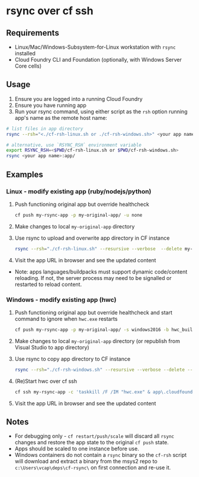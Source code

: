 # rsync over cf ssh

## Requirements
* Linux/Mac/Windows-Subsystem-for-Linux workstation with `rsync` installed
* Cloud Foundry CLI and Foundation (optionally, with Windows Server Core cells)

## Usage 
1. Ensure you are logged into a running Cloud Foundry
1. Ensure you have running app
1. Run your rsync command, using either script as the `rsh` option running app's name as the remote host name:
```sh
# list files in app directory
rsync --rsh="<./cf-rsh-linux.sh or ./cf-rsh-windows.sh>" <your app name>:app/

# alternative, use `RSYNC_RSH` environment variable
export RSYNC_RSH=<$PWD/cf-rsh-linux.sh or $PWD/cf-rsh-windows.sh>
rsync <your app name>:app/
```

## Examples

### Linux - modify existing app (ruby/nodejs/python)
1. Push functioning original app but override healthcheck
    ```sh
    cf push my-rsync-app -p my-original-app/ -u none
    ```

1. Make changes to local `my-original-app` directory

1. Use rsync to upload and overwrite app directory in CF instance
    ```sh
    rsync --rsh="./cf-rsh-linux.sh" --resursive --verbose  --delete my-original-app/ my-rsync-app:app
    ```

1. Visit the app URL in browser and see the updated content

* Note: apps languages/buildpacks must support dynamic code/content reloading. If not, the server process may need to be signalled or restarted to reload content.


### Windows - modify existing app (hwc)
1. Push functioning original app but override healthcheck and start command to ignore when `hwc.exe` restarts
    ```sh
    cf push my-rsync-app -p my-original-app/ -s windows2016 -b hwc_buildpack -u none -c 'powershell Start-Sleep 99999'
    ```

1. Make changes to local `my-original-app` directory (or republish from Visual Studio to app directory)

1. Use rsync to copy app directory to CF instance
    ```sh
    rsync --rsh="./cf-rsh-windows.sh" --resursive --verbose --delete --exclude="hwc.exe" my-original-app/ my-rsync-app:app
    ```

1. (Re)Start hwc over cf ssh
    ```sh
    cf ssh my-rsync-app -c 'taskkill /F /IM "hwc.exe" & app\.cloudfoundry\hwc.exe -appRootPath app'
    ```

1. Visit the app URL in browser and see the updated content

## Notes
* For debugging only - `cf restart/push/scale` will discard all `rsync` changes and restore the app state to the original `cf push` state.
* Apps should be scaled to one instance before use.
* Windows containers do not contain a `rsync` binary so the `cf-rsh` script will download and extract a binary from the msys2 repo to `c:\Users\vcap\deps\cf-rsync\` on first connection and re-use it.
